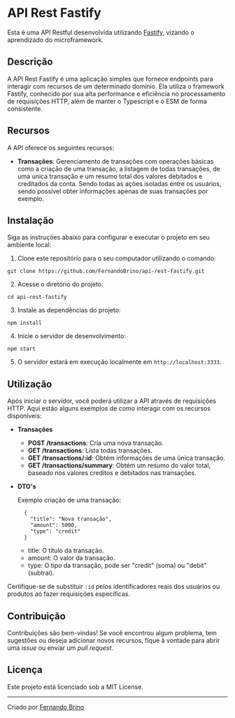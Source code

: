 # API Rest Fastify

Esta é uma API Restful desenvolvida utilizando [Fastify](https://fastify.dev), vizando o aprendizado do microframework.

## Descrição

A API Rest Fastify é uma aplicação simples que fornece endpoints para interagir com recursos de um determinado domínio. Ela utiliza o framework Fastify, conhecido por sua alta performance e eficiência no processamento de requisições HTTP, além de manter o Typescript e o ESM de forma consistente.
## Recursos

A API oferece os seguintes recursos:

- **Transações**: Gerenciamento de transações com operações básicas como a criação de uma transação, a listagem de todas transações, de uma unica transação e um resumo total dos valores debitados e creditados da conta. Sendo todas as ações isoladas entre os usuários, sendo possível obter informações apenas de suas transações por exemplo.

## Instalação

Siga as instruções abaixo para configurar e executar o projeto em seu ambiente local:

1. Clone este repositório para o seu computador utilizando o comando:

```shell
git clone https://github.com/FernandoBrino/api-rest-fastify.git
```

2. Acesse o diretório do projeto:

```shell
cd api-rest-fastify
```

3. Instale as dependências do projeto:

```shell
npm install
```

4. Inicie o servidor de desenvolvimento:

```shell
npm start
```

5. O servidor estará em execução localmente em `http://localhost:3333`.

## Utilização

Após iniciar o servidor, você poderá utilizar a API através de requisições HTTP. Aqui estão alguns exemplos de como interagir com os recursos disponíveis:

- **Transações**
  - **POST /transactions**: Cria uma nova transação.
  - **GET /transactions**: Lista todas transações.
  - **GET /transactions/:id**: Obtém informações de uma única transação.
  - **GET /transactions/summary**: Obtém um resumo do valor total, baseado nos valores creditos e debitados nas transações.
 
- **DTO's**
  
  Exemplo criação de uma transação:
  ```
    {
      "title": "Nova transação",
      "amount": 5000,
      "type": "credit"
    }
  ```

  - title: O título da transação.
  - amount: O valor da transação.
  - type: O tipo da transação, pode ser "credit" (soma) ou "debit" (subtrai).
    

Certifique-se de substituir `:id` pelos identificadores reais dos usuários ou produtos ao fazer requisições específicas.

## Contribuição

Contribuições são bem-vindas! Se você encontrou algum problema, tem sugestões ou deseja adicionar novos recursos, fique à vontade para abrir uma *issue* ou enviar um *pull request*.

## Licença

Este projeto está licenciado sob a MIT License.

---
Criado por [Fernando Brino](https://github.com/FernandoBrino)
